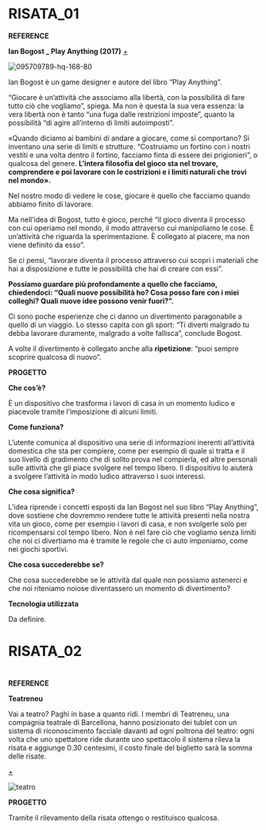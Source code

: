 # RISATA_01 
  
**REFERENCE** 

**Ian Bogost _ Play Anything (2017)** [+](https://mgmtmagazine.com/un-game-designer-ci-spiega-in-un-libro-come-trasformare-tutto-in-un-gioco-anche-il-lavoro-10777879/)

![095709789-hq-168-80](https://user-images.githubusercontent.com/79698027/116561384-8e751a80-a902-11eb-9459-9bffafe62961.jpg)

Ian Bogost è un game designer e autore del libro “Play Anything”.

“Giocare è un’attività che associamo alla libertà, con la possibilità di fare tutto ciò che vogliamo”, spiega. Ma non è questa la sua vera essenza: la vera libertà non è tanto “una fuga dalle restrizioni imposte”, quanto la possibilità “di agire all’interno di limiti autoimposti”.

«Quando diciamo ai bambini di andare a giocare, come si comportano? Si inventano una serie di limiti e strutture. “Costruiamo un fortino con i nostri vestiti e una volta dentro il fortino, facciamo finta di essere dei prigionieri”, o qualcosa del genere. **L’intera filosofia del gioco sta nel trovare, comprendere e poi lavorare con le costrizioni e i limiti naturali che trovi nel mondo».**

Nel nostro modo di vedere le cose, giocare è quello che facciamo quando abbiamo finito di lavorare.

Ma nell’idea di Bogost, tutto è gioco, perché “il gioco diventa il processo con cui operiamo nel mondo, il modo attraverso cui manipoliamo le cose. È un’attività che riguarda la sperimentazione. È collegato al piacere, ma non viene definito da esso”.

Se ci pensi, “lavorare diventa il processo attraverso cui scopri i materiali che hai a disposizione e tutte le possibilità che hai di creare con essi”.

**Possiamo guardare più profondamente a quello che facciamo, chiedendoci: “Quali nuove possibilità ho? Cosa posso fare con i miei colleghi? Quali nuove idee possono venir fuori?”.**

Ci sono poche esperienze che ci danno un divertimento paragonabile a quello di un viaggio. Lo stesso capita con gli sport: “Ti diverti malgrado tu debba lavorare duramente, malgrado a volte fallisca”, conclude Bogost.

A volte il divertimento è collegato anche alla **ripetizione**: “puoi sempre scoprire qualcosa di nuovo”.


**PROGETTO**

**Che cos’è?**

È un dispositivo che trasforma i lavori di casa in un momento ludico e piacevole tramite l’imposizione di alcuni limiti.

**Come funziona?**

L’utente comunica al dispositivo una serie di informazioni inerenti all’attività domestica che sta per compiere, come per esempio di quale si tratta e il suo livello di gradimento che di solito prova nel compierla, ed altre personali sulle attività che gli piace svolgere nel tempo libero.
Il dispositivo lo aiuterà a svolgere l’attività in modo ludico attraverso i suoi interessi.

**Che cosa significa?**

L’idea riprende i concetti esposti da Ian Bogost nel suo libro “Play Anything”, dove sostiene che dovremmo rendere tutte le attività presenti nella nostra vita un gioco, come per esempio i lavori di casa, e non svolgerle solo per ricompensarsi col tempo libero.
Non è nel fare ciò che vogliamo senza limiti che noi ci divertiamo ma è tramite le regole che ci auto imponiamo, come nei giochi sportivi.

**Che cosa succederebbe se?**

Che cosa succederebbe se le attività dal quale non possiamo astenerci e che noi riteniamo noiose diventassero un momento di divertimento?

**Tecnologia utilizzata**

Da definire.


# RISATA_02 <h1>

**REFERENCE**

**Teatreneu**

Vai a teatro? Paghi in base a quanto ridi. I membri di Teatreneu, una compagnia teatrale di Barcellona, hanno posizionato dei tublet con un sistema di riconoscimento facciale davanti ad ogni poltrona del teatro: ogni volta che uno spettatore ride durante uno spettacolo il sistema rileva la risata e aggiunge 0.30 centesimi, il costo finale del biglietto sarà la somma delle risate.

[+](https://www.wired.it/attualita/tech/2014/12/04/teatro-paghi-in-base-quanto-ridi/)

![teatro](https://user-images.githubusercontent.com/79698027/116561116-4b1aac00-a902-11eb-8932-db0ee26f822c.JPG)

**PROGETTO**

Tramite il rilevamento della risata ottengo o restituisco qualcosa.

